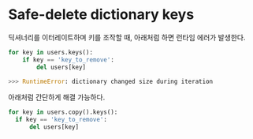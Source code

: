 # Safe-delete dictionary keys


딕셔너리를 이터레이트하며 키를 조작할 때, 아래처럼 하면 런타임 에러가 발생한다.

```python
for key in users.keys():
    if key == 'key_to_remove':
        del users[key]

>>> RuntimeError: dictionary changed size during iteration
```

아래처럼 간단하게 해결 가능하다.

```python
for key in users.copy().keys():
  if key == 'key_to_remove':
      del users[key]
```
